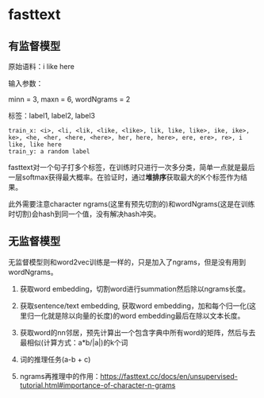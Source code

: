 # fasttext

## 有监督模型

原始语料：i like here

输入参数：

minn = 3,
maxn = 6,
wordNgrams = 2

标签：label1, label2, label3

```
train_x: <i>, <li, <lik, <like, <like>, lik, like, like>, ike, ike>, ke>, <he, <her, <here, <here>, her, here, here>, ere, ere>, re>, i like, like here
train_y: a random label
```

fasttext对一个句子打多个标签，在训练时只进行一次多分类，简单一点就是最后一层softmax获得最大概率。在验证时，通过**堆排序**获取最大的K个标签作为结果。

此外需要注意character ngrams(这里有预先切割的)和wordNgrams(这是在训练时切割)会hash到同一个值，没有解决hash冲突。

## 无监督模型

无监督模型则和word2vec训练是一样的，只是加入了ngrams，但是没有用到wordNgrams。

1. 获取word embedding，切割word进行summation然后除以ngrams长度。

2. 获取sentence/text embedding, 获取word embedding，加和每个归一化(这里归一化就是除以向量的长度)的word embedding最后在除以文本长度。
3. 获取word的nn邻居，预先计算出一个包含字典中所有word的矩阵，然后与去最相似(计算方式：a*b/|a|)的k个词
4. 词的推理任务(a-b + c)
5. ngrams再推理中的作用：https://fasttext.cc/docs/en/unsupervised-tutorial.html#importance-of-character-n-grams

